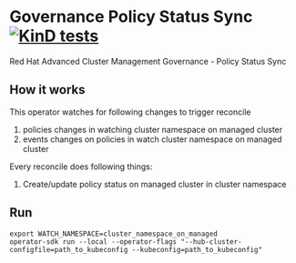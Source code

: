 [comment]: # ( Copyright Contributors to the Open Cluster Management project )

# Governance Policy Status Sync [![KinD tests](https://github.com/open-cluster-management/governance-policy-status-sync/actions/workflows/kind.yml/badge.svg?branch=main&event=push)](https://github.com/open-cluster-management/governance-policy-status-sync/actions/workflows/kind.yml)
Red Hat Advanced Cluster Management Governance - Policy Status Sync

## How it works

This operator watches for following changes to trigger reconcile


1. policies changes in watching cluster namespace on managed cluster
2. events changes on policies in watch cluster namespace on managed cluster

Every reconcile does following things:

1. Create/update policy status on managed cluster in cluster namespace

## Run
```
export WATCH_NAMESPACE=cluster_namespace_on_managed
operator-sdk run --local --operator-flags "--hub-cluster-configfile=path_to_kubeconfig --kubeconfig=path_to_kubeconfig"
```
<!---
Date: Jan/04/2021
-->
